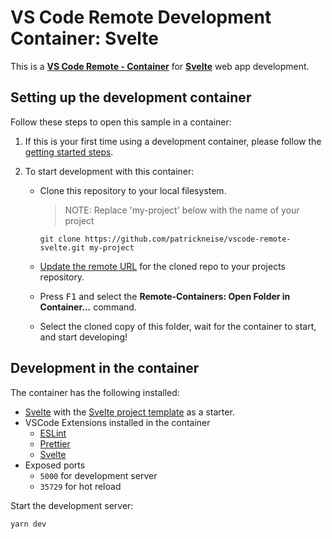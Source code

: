 # VS Code Remote Development Container: Svelte

This is a **[VS Code Remote - Container](https://aka.ms/vscode-remote/containers)** for **[Svelte](https://svelte.dev/)** web app development.

## Setting up the development container

Follow these steps to open this sample in a container:

1. If this is your first time using a development container, please follow the [getting started steps](https://aka.ms/vscode-remote/containers/getting-started).

2. To start development with this container:

   - Clone this repository to your local filesystem.

      >NOTE: Replace 'my-project' below with the name of your project

      ```shell
      git clone https://github.com/patrickneise/vscode-remote-svelte.git my-project
      ```
   - [Update the remote URL](https://help.github.com/en/github/using-git/changing-a-remotes-url) for the cloned repo to your projects repository.
   - Press <kbd>F1</kbd> and select the **Remote-Containers: Open Folder in Container...** command.
   - Select the cloned copy of this folder, wait for the container to start, and start developing!

## Development in the container

The container has the following installed:
   - [Svelte](https://svelte.dev/) with the [Svelte project template](https://github.com/sveltejs/template) as a starter.
   - VSCode Extensions installed in the container
     - [ESLint](https://marketplace.visualstudio.com/items?itemName=dbaeumer.vscode-eslint)
     - [Prettier](https://marketplace.visualstudio.com/items?itemName=esbenp.prettier-vscode)
     - [Svelte](https://marketplace.visualstudio.com/items?itemName=JamesBirtles.svelte-vscode)
   - Exposed ports
     - `5000` for development server
     - `35729` for hot reload


Start the development server:
```shell
yarn dev
```